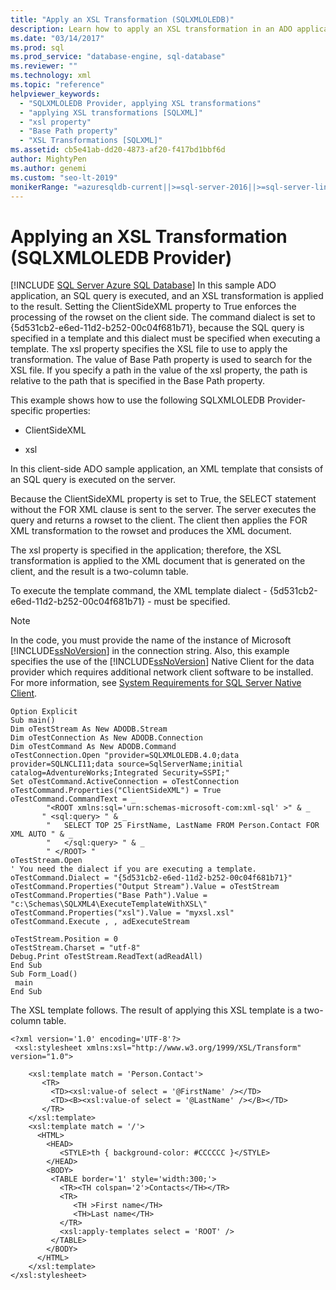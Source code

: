 ```yaml
---
title: "Apply an XSL Transformation (SQLXMLOLEDB)"
description: Learn how to apply an XSL transformation in an ADO application by using the ClientSideXML and xsl properties of the SQLXMLOLEDB Provider.
ms.date: "03/14/2017"
ms.prod: sql
ms.prod_service: "database-engine, sql-database"
ms.reviewer: ""
ms.technology: xml
ms.topic: "reference"
helpviewer_keywords: 
  - "SQLXMLOLEDB Provider, applying XSL transformations"
  - "applying XSL transformations [SQLXML]"
  - "xsl property"
  - "Base Path property"
  - "XSL Transformations [SQLXML]"
ms.assetid: cb5e41ab-dd20-4873-af20-f417bd1bbf6d
author: MightyPen
ms.author: genemi
ms.custom: "seo-lt-2019"
monikerRange: "=azuresqldb-current||>=sql-server-2016||>=sql-server-linux-2017||=azuresqldb-mi-current"
---
```

# Applying an XSL Transformation (SQLXMLOLEDB Provider)
[!INCLUDE [SQL Server Azure SQL Database](../../../includes/applies-to-version/sql-asdb.md)]
  In this sample ADO application, an SQL query is executed, and an XSL transformation is applied to the result. Setting the ClientSideXML property to True enforces the processing of the rowset on the client side. The command dialect is set to {5d531cb2-e6ed-11d2-b252-00c04f681b71}, because the SQL query is specified in a template and this dialect must be specified when executing a template. The xsl property specifies the XSL file to use to apply the transformation. The value of Base Path property is used to search for the XSL file. If you specify a path in the value of the xsl property, the path is relative to the path that is specified in the Base Path property.  
  
 This example shows how to use the following SQLXMLOLEDB Provider-specific properties:  
  
-   ClientSideXML  
  
-   xsl  
  
 In this client-side ADO sample application, an XML template that consists of an SQL query is executed on the server.  
  
 Because the ClientSideXML property is set to True, the SELECT statement without the FOR XML clause is sent to the server. The server executes the query and returns a rowset to the client. The client then applies the FOR XML transformation to the rowset and produces the XML document.  
  
 The xsl property is specified in the application; therefore, the XSL transformation is applied to the XML document that is generated on the client, and the result is a two-column table.  
  
 To execute the template command, the XML template dialect - {5d531cb2-e6ed-11d2-b252-00c04f681b71} - must be specified.  
  
> [!NOTE]  
>  In the code, you must provide the name of the instance of Microsoft [!INCLUDE[ssNoVersion](../../../includes/ssnoversion-md.md)] in the connection string. Also, this example specifies the use of the [!INCLUDE[ssNoVersion](../../../includes/ssnoversion-md.md)] Native Client for the data provider which requires additional network client software to be installed. For more information, see [System Requirements for SQL Server Native Client](../../../relational-databases/native-client/system-requirements-for-sql-server-native-client.md).  
  
```  
Option Explicit  
Sub main()  
Dim oTestStream As New ADODB.Stream  
Dim oTestConnection As New ADODB.Connection  
Dim oTestCommand As New ADODB.Command  
oTestConnection.Open "provider=SQLXMLOLEDB.4.0;data provider=SQLNCLI11;data source=SqlServerName;initial catalog=AdventureWorks;Integrated Security=SSPI;"  
Set oTestCommand.ActiveConnection = oTestConnection  
oTestCommand.Properties("ClientSideXML") = True  
oTestCommand.CommandText = _  
        "<ROOT xmlns:sql='urn:schemas-microsoft-com:xml-sql' >" & _  
       " <sql:query> " & _  
        "   SELECT TOP 25 FirstName, LastName FROM Person.Contact FOR XML AUTO " & _  
        "   </sql:query> " & _  
        " </ROOT> "  
oTestStream.Open  
' You need the dialect if you are executing a template.  
oTestCommand.Dialect = "{5d531cb2-e6ed-11d2-b252-00c04f681b71}"  
oTestCommand.Properties("Output Stream").Value = oTestStream  
oTestCommand.Properties("Base Path").Value = "c:\Schemas\SQLXML4\ExecuteTemplateWithXSL\"  
oTestCommand.Properties("xsl").Value = "myxsl.xsl"  
oTestCommand.Execute , , adExecuteStream  
  
oTestStream.Position = 0  
oTestStream.Charset = "utf-8"  
Debug.Print oTestStream.ReadText(adReadAll)  
End Sub  
Sub Form_Load()  
 main  
End Sub  
```  
  
 The XSL template follows. The result of applying this XSL template is a two-column table.  
  
```  
<?xml version='1.0' encoding='UTF-8'?>            
 <xsl:stylesheet xmlns:xsl="http://www.w3.org/1999/XSL/Transform" version="1.0">   
  
    <xsl:template match = 'Person.Contact'>  
       <TR>  
         <TD><xsl:value-of select = '@FirstName' /></TD>  
         <TD><B><xsl:value-of select = '@LastName' /></B></TD>  
       </TR>  
    </xsl:template>  
    <xsl:template match = '/'>  
      <HTML>  
        <HEAD>  
           <STYLE>th { background-color: #CCCCCC }</STYLE>  
        </HEAD>  
        <BODY>  
         <TABLE border='1' style='width:300;'>  
           <TR><TH colspan='2'>Contacts</TH></TR>  
           <TR>  
              <TH >First name</TH>  
              <TH>Last name</TH>  
           </TR>  
           <xsl:apply-templates select = 'ROOT' />  
         </TABLE>  
        </BODY>  
      </HTML>  
    </xsl:template>  
</xsl:stylesheet>  
```  
  
  
